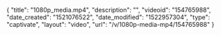 {
    "title": "1080p_media.mp4",
    "description": "",
    "videoid": "154765988",
    "date_created": "1521076522",
    "date_modified": "1522957304",
    "type": "captivate",
    "layout": "video",
    "url": "\/v\/1080p-media-mp4\/154765988"
}
